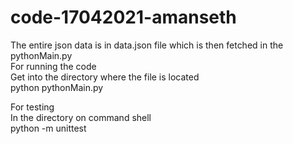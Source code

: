 # code-17042021-amanseth
The entire json data is in data.json file which is then fetched in the pythonMain.py  <br/>
For running the code <br/>
Get into the directory where the file is located <br/>
python pythonMain.py<br/>

For testing <br/>
In the directory on command shell <br/>
python -m unittest





